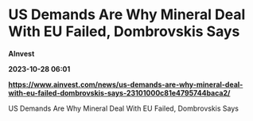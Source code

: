 # US Demands Are Why Mineral Deal With EU Failed, Dombrovskis Says
**AInvest**

**2023-10-28 06:01**

**https://www.ainvest.com/news/us-demands-are-why-mineral-deal-with-eu-failed-dombrovskis-says-23101000c81e4795744baca2/**

US Demands Are Why Mineral Deal With EU Failed, Dombrovskis Says